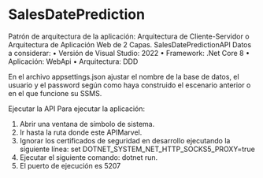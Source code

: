 # SalesDatePrediction
Patrón de arquitectura de la aplicación: Arquitectura de Cliente-Servidor o Arquitectura de Aplicación Web de 2 Capas.
SalesDatePredictionAPI
Datos a considerar:
•	Versión de Visual Studio: 2022
•	Framework: .Net Core 8
•	Aplicación: WebApi
•	Arquitectura: DDD

En el archivo appsettings.json ajustar el nombre de la base de datos, el usuario y el password según como haya construido el escenario anterior o en el que funcione su SSMS.

Ejecutar la API
Para ejecutar la aplicación:
1.	Abrir una ventana de símbolo de sistema.
2.	Ir hasta la ruta donde este APIMarvel.
3.	Ignorar los certificados de seguridad en desarrollo ejecutando la siguiente línea: set DOTNET_SYSTEM_NET_HTTP_SOCKS5_PROXY=true
4.	Ejecutar el siguiente comando: dotnet run.
5.	El puerto de ejecución es 5207


